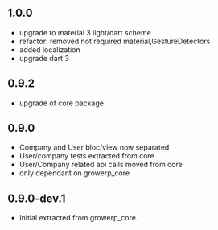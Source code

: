 ## 1.0.0
* upgrade to material 3 light/dart scheme
* refactor: removed not required material,GestureDetectors
* added localization
* upgrade dart 3

## 0.9.2
* upgrade of core package

## 0.9.0
* Company and User bloc/view now separated
* User/company tests extracted from core
* User/Company related api calls moved from core
* only dependant on growerp_core

## 0.9.0-dev.1
* Initial extracted from growerp_core.

